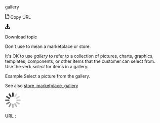 # 

gallery

![Copy URL](media/gallery/Copy.png)
Copy URL

![Download](media/gallery/Download.png)

Download topic

Don't use to mean a marketplace or store. 

It's OK to use *gallery* to
refer to a collection of pictures, charts, graphics, templates,
components, or other items that the customer can select from.
Use the verb *select* for items in a gallery. 

Example Select a picture from the gallery. 

See also [store, marketplace, gallery](https://worldready.cloudapp.net/Styleguide/Read?id=2700&topicid=36046)

![In progress](media/gallery/activity-large.gif)

URL :
